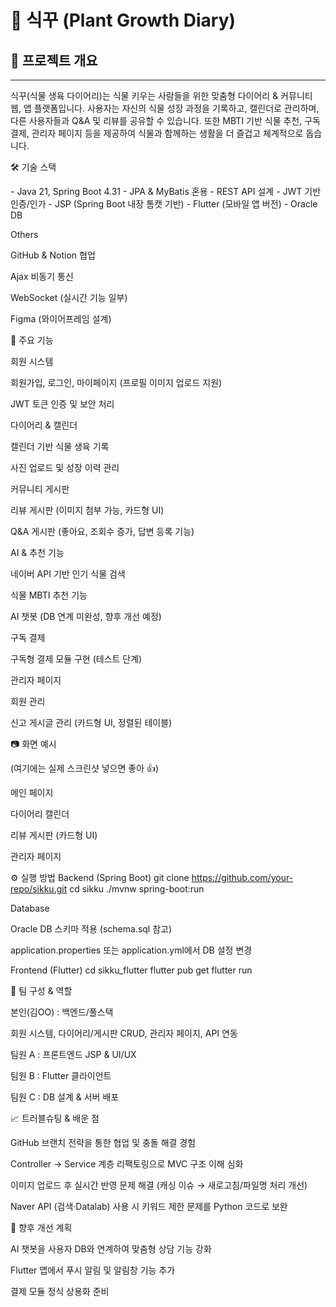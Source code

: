 # 🌱 식꾸 (Plant Growth Diary)
## 📌 프로젝트 개요
---

식꾸(식물 생육 다이어리)는 식물 키우는 사람들을 위한 맞춤형 다이어리 & 커뮤니티 웹, 앱 플랫폼입니다.
사용자는 자신의 식물 성장 과정을 기록하고, 캘린더로 관리하며, 다른 사용자들과 Q&A 및 리뷰를 공유할 수 있습니다.
또한 MBTI 기반 식물 추천, 구독 결제, 관리자 페이지 등을 제공하여 식물과 함께하는 생활을 더 즐겁고 체계적으로 돕습니다.

🛠 기술 스택

<Backend>
- Java 21, Spring Boot 4.31
- JPA & MyBatis 혼용
- REST API 설계
- JWT 기반 인증/인가

<Frontend>
- JSP (Spring Boot 내장 톰캣 기반)
- Flutter (모바일 앱 버전)
  
<Database>
- Oracle DB

Others

GitHub & Notion 협업

Ajax 비동기 통신

WebSocket (실시간 기능 일부)

Figma (와이어프레임 설계)

🚀 주요 기능

회원 시스템

회원가입, 로그인, 마이페이지 (프로필 이미지 업로드 지원)

JWT 토큰 인증 및 보안 처리

다이어리 & 캘린더

캘린더 기반 식물 생육 기록

사진 업로드 및 성장 이력 관리

커뮤니티 게시판

리뷰 게시판 (이미지 첨부 가능, 카드형 UI)

Q&A 게시판 (좋아요, 조회수 증가, 답변 등록 기능)

AI & 추천 기능

네이버 API 기반 인기 식물 검색

식물 MBTI 추천 기능

AI 챗봇 (DB 연계 미완성, 향후 개선 예정)

구독 결제

구독형 결제 모듈 구현 (테스트 단계)

관리자 페이지

회원 관리

신고 게시글 관리 (카드형 UI, 정렬된 테이블)

📷 화면 예시

(여기에는 실제 스크린샷 넣으면 좋아 👍)

메인 페이지

다이어리 캘린더

리뷰 게시판 (카드형 UI)

관리자 페이지

⚙️ 실행 방법
Backend (Spring Boot)
git clone https://github.com/your-repo/sikku.git
cd sikku
./mvnw spring-boot:run

Database

Oracle DB 스키마 적용 (schema.sql 참고)

application.properties 또는 application.yml에서 DB 설정 변경

Frontend (Flutter)
cd sikku_flutter
flutter pub get
flutter run

👥 팀 구성 & 역할

본인(김OO) : 백엔드/풀스택

회원 시스템, 다이어리/게시판 CRUD, 관리자 페이지, API 연동

팀원 A : 프론트엔드 JSP & UI/UX

팀원 B : Flutter 클라이언트

팀원 C : DB 설계 & 서버 배포

📈 트러블슈팅 & 배운 점

GitHub 브랜치 전략을 통한 협업 및 충돌 해결 경험

Controller → Service 계층 리팩토링으로 MVC 구조 이해 심화

이미지 업로드 후 실시간 반영 문제 해결 (캐싱 이슈 → 새로고침/파일명 처리 개선)

Naver API (검색·Datalab) 사용 시 키워드 제한 문제를 Python 코드로 보완

🔮 향후 개선 계획

AI 챗봇을 사용자 DB와 연계하여 맞춤형 상담 기능 강화

Flutter 앱에서 푸시 알림 및 알림창 기능 추가

결제 모듈 정식 상용화 준비
